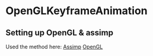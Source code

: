 # OpenGLKeyframeAnimation
 
## Setting up OpenGL & assimp
Used the method here:
[Assimp](https://www.youtube.com/watch?v=oci7xJEg6sU&list=PLysLvOneEETPlOI_PI4mJnocqIpr2cSHS&index=19&t=363s)
[OpenGL](https://www.youtube.com/watch?v=bQ3CPgw4lxY&list=PLysLvOneEETPlOI_PI4mJnocqIpr2cSHS&index=2)